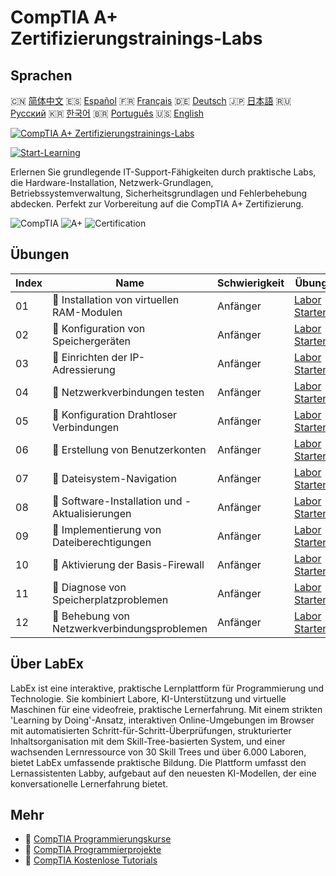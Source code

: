 # CompTIA A+ Zertifizierungstrainings-Labs

## Sprachen

🇨🇳 [简体中文](README_zh.md) 🇪🇸 [Español](README_es.md) 🇫🇷 [Français](README_fr.md) 🇩🇪 [Deutsch](README_de.md) 🇯🇵 [日本語](README_ja.md) 🇷🇺 [Русский](README_ru.md) 🇰🇷 [한국어](README_ko.md) 🇧🇷 [Português](README_pt.md) 🇺🇸 [English](README.md) 

[![CompTIA A+ Zertifizierungstrainings-Labs](https://cover-creator.labex.io/comptia-a-plus-training-labs.png?lang=de)](https://labex.io/de/courses/comptia-a-plus-training-labs)

[![Start-Learning](https://img.shields.io/badge/Start-Learning-whitesmoke?style=for-the-badge)](https://labex.io/de/courses/comptia-a-plus-training-labs)

Erlernen Sie grundlegende IT-Support-Fähigkeiten durch praktische Labs, die Hardware-Installation, Netzwerk-Grundlagen, Betriebssystemverwaltung, Sicherheitsgrundlagen und Fehlerbehebung abdecken. Perfekt zur Vorbereitung auf die CompTIA A+ Zertifizierung.

![CompTIA](https://img.shields.io/badge/CompTIA-whitesmoke?style=for-the-badge&logo=comptia)
![A+](https://img.shields.io/badge/A+-whitesmoke?style=for-the-badge&logo=a+)
![Certification](https://img.shields.io/badge/Certification-whitesmoke?style=for-the-badge&logo=certification)


## Übungen

|   Index | Name                                            | Schwierigkeit   | Übung                                                                                                                                                         |
|---------|-------------------------------------------------|-----------------|---------------------------------------------------------------------------------------------------------------------------------------------------------------|
|      01 | 🧩  Installation von virtuellen RAM-Modulen     | Anfänger        | <a target='_blank' href='https://labex.io/de/labs/linux-installing-virtual-ram-modules-632799?course=comptia-a-plus-training-labs'>Labor Starten</a>          |
|      02 | 🧩  Konfiguration von Speichergeräten           | Anfänger        | <a target='_blank' href='https://labex.io/de/labs/linux-configuring-storage-devices-632793?course=comptia-a-plus-training-labs'>Labor Starten</a>             |
|      03 | 🧩  Einrichten der IP-Adressierung              | Anfänger        | <a target='_blank' href='https://labex.io/de/labs/linux-setting-up-ip-addressing-632801?course=comptia-a-plus-training-labs'>Labor Starten</a>                |
|      04 | 🧩  Netzwerkverbindungen testen                 | Anfänger        | <a target='_blank' href='https://labex.io/de/labs/linux-testing-network-connectivity-632803?course=comptia-a-plus-training-labs'>Labor Starten</a>            |
|      05 | 🧩  Konfiguration Drahtloser Verbindungen       | Anfänger        | <a target='_blank' href='https://labex.io/de/labs/linux-configuring-wireless-connections-632794?course=comptia-a-plus-training-labs'>Labor Starten</a>        |
|      06 | 🧩  Erstellung von Benutzerkonten               | Anfänger        | <a target='_blank' href='https://labex.io/de/labs/linux-user-account-creation-632804?course=comptia-a-plus-training-labs'>Labor Starten</a>                   |
|      07 | 🧩  Dateisystem-Navigation                      | Anfänger        | <a target='_blank' href='https://labex.io/de/labs/linux-file-system-navigation-632797?course=comptia-a-plus-training-labs'>Labor Starten</a>                  |
|      08 | 🧩  Software-Installation und -Aktualisierungen | Anfänger        | <a target='_blank' href='https://labex.io/de/labs/linux-software-installation-and-updates-632802?course=comptia-a-plus-training-labs'>Labor Starten</a>       |
|      09 | 🧩  Implementierung von Dateiberechtigungen     | Anfänger        | <a target='_blank' href='https://labex.io/de/labs/linux-implementing-file-permissions-632798?course=comptia-a-plus-training-labs'>Labor Starten</a>           |
|      10 | 🧩  Aktivierung der Basis-Firewall              | Anfänger        | <a target='_blank' href='https://labex.io/de/labs/linux-enabling-basic-firewall-632796?course=comptia-a-plus-training-labs'>Labor Starten</a>                 |
|      11 | 🧩  Diagnose von Speicherplatzproblemen         | Anfänger        | <a target='_blank' href='https://labex.io/de/labs/linux-diagnosing-disk-space-issues-632795?course=comptia-a-plus-training-labs'>Labor Starten</a>            |
|      12 | 🧩  Behebung von Netzwerkverbindungsproblemen   | Anfänger        | <a target='_blank' href='https://labex.io/de/labs/linux-resolving-network-connectivity-problems-632800?course=comptia-a-plus-training-labs'>Labor Starten</a> |

## Über LabEx

LabEx ist eine interaktive, praktische Lernplattform für Programmierung und Technologie. Sie kombiniert Labore, KI-Unterstützung und virtuelle Maschinen für eine videofreie, praktische Lernerfahrung. Mit einem strikten 'Learning by Doing'-Ansatz, interaktiven Online-Umgebungen im Browser mit automatisierten Schritt-für-Schritt-Überprüfungen, strukturierter Inhaltsorganisation mit dem Skill-Tree-basierten System, und einer wachsenden Lernressource von 30 Skill Trees und über 6.000 Laboren, bietet LabEx umfassende praktische Bildung. Die Plattform umfasst den Lernassistenten Labby, aufgebaut auf den neuesten KI-Modellen, der eine konversationelle Lernerfahrung bietet.

## Mehr

- 🔗 [CompTIA Programmierungskurse](https://github.com/labex-labs/awesome-programming-courses)
- 🔗 [CompTIA Programmierprojekte](https://github.com/labex-labs/awesome-programming-projects)
- 🔗 [CompTIA Kostenlose Tutorials](https://github.com/labex-labs/comptia-free-tutorials)


